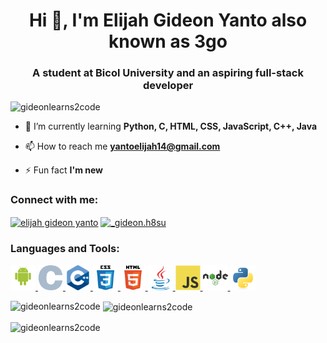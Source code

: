 <h1 align="center">Hi 👋, I'm Elijah Gideon Yanto also known as 3go</h1>
<h3 align="center">A student at Bicol University and an aspiring full-stack developer</h3>

<p align="left"> <img src="https://komarev.com/ghpvc/?username=gideonlearns2code&label=Profile%20views&color=0e75b6&style=flat" alt="gideonlearns2code" /> </p>

- 🌱 I’m currently learning **Python, C, HTML, CSS, JavaScript, C++, Java**

- 📫 How to reach me **yantoelijah14@gmail.com**

- ⚡ Fun fact **I'm new**

<h3 align="left">Connect with me:</h3>
<p align="left">
<a href="https://fb.com/elijah gideon yanto" target="blank"><img align="center" src="https://raw.githubusercontent.com/rahuldkjain/github-profile-readme-generator/master/src/images/icons/Social/facebook.svg" alt="elijah gideon yanto" height="30" width="40" /></a>
<a href="https://instagram.com/_gideon.h8su" target="blank"><img align="center" src="https://raw.githubusercontent.com/rahuldkjain/github-profile-readme-generator/master/src/images/icons/Social/instagram.svg" alt="_gideon.h8su" height="30" width="40" /></a>
</p>

<h3 align="left">Languages and Tools:</h3>
<p align="left"> <a href="https://developer.android.com" target="_blank" rel="noreferrer"> <img src="https://raw.githubusercontent.com/devicons/devicon/master/icons/android/android-original-wordmark.svg" alt="android" width="40" height="40"/> </a> <a href="https://www.cprogramming.com/" target="_blank" rel="noreferrer"> <img src="https://raw.githubusercontent.com/devicons/devicon/master/icons/c/c-original.svg" alt="c" width="40" height="40"/> </a> <a href="https://www.w3schools.com/cpp/" target="_blank" rel="noreferrer"> <img src="https://raw.githubusercontent.com/devicons/devicon/master/icons/cplusplus/cplusplus-original.svg" alt="cplusplus" width="40" height="40"/> </a> <a href="https://www.w3schools.com/css/" target="_blank" rel="noreferrer"> <img src="https://raw.githubusercontent.com/devicons/devicon/master/icons/css3/css3-original-wordmark.svg" alt="css3" width="40" height="40"/> </a> <a href="https://www.w3.org/html/" target="_blank" rel="noreferrer"> <img src="https://raw.githubusercontent.com/devicons/devicon/master/icons/html5/html5-original-wordmark.svg" alt="html5" width="40" height="40"/> </a> <a href="https://www.java.com" target="_blank" rel="noreferrer"> <img src="https://raw.githubusercontent.com/devicons/devicon/master/icons/java/java-original.svg" alt="java" width="40" height="40"/> </a> <a href="https://developer.mozilla.org/en-US/docs/Web/JavaScript" target="_blank" rel="noreferrer"> <img src="https://raw.githubusercontent.com/devicons/devicon/master/icons/javascript/javascript-original.svg" alt="javascript" width="40" height="40"/> </a> <a href="https://nodejs.org" target="_blank" rel="noreferrer"> <img src="https://raw.githubusercontent.com/devicons/devicon/master/icons/nodejs/nodejs-original-wordmark.svg" alt="nodejs" width="40" height="40"/> </a> <a href="https://www.python.org" target="_blank" rel="noreferrer"> <img src="https://raw.githubusercontent.com/devicons/devicon/master/icons/python/python-original.svg" alt="python" width="40" height="40"/> </a> </p>

<p><img align="left" src="https://github-readme-stats.vercel.app/api/top-langs?username=gideonlearns2code&show_icons=true&locale=en&layout=compact" alt="gideonlearns2code" /></p>

<p>&nbsp;<img align="center" src="https://github-readme-stats.vercel.app/api?username=gideonlearns2code&show_icons=true&locale=en" alt="gideonlearns2code" /></p>

<p><img align="center" src="https://github-readme-streak-stats.herokuapp.com/?user=gideonlearns2code&" alt="gideonlearns2code" /></p>
